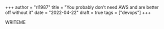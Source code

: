 +++
author = "rl1987"
title = "You probably don't need AWS and are better off without it"
date = "2022-04-22"
draft = true
tags = ["devops"]
+++

WRITEME
